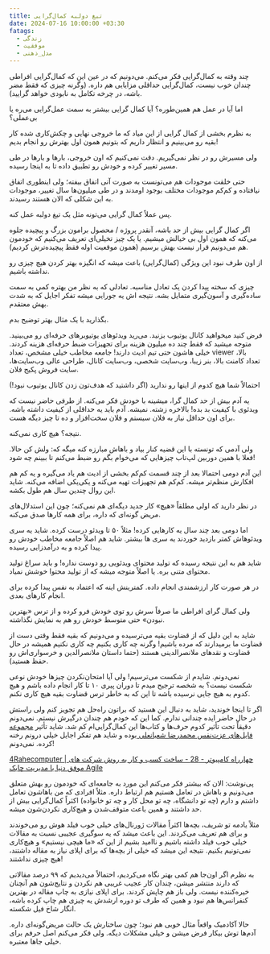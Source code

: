 ```yaml
---
title: تیغ دولبه کمال‌گرایی
date: 2024-07-16 10:00:00 +03:30
fatags:
  - زندگی
  - موفقیت
  - مدل_ذهنی
---
```

چند وقته به کمال‌گرایی فکر می‌کنم. می‌دونیم که در عین این که کمال‌گرایی افراطی چندان خوب نیست، کمال‌گرایی حداقلی مزایایی هم داره. (وگرنه چیزی که فقط مضر باشه، در چرخه تکامل به نابودی خواهد گرایید). 

اما آیا در عمل هم همین‌طوره؟ آیا کمال گرایی بیشتر به سمت عمل‌گرایی می‌ره یا بی‌عملی؟ 

به نظرم بخشی از کمال گرایی از این میاد که ما خروجی نهایی و چکش‌کاری شده کار بقیه رو می‌بینیم و انتظار داریم که بتونیم همون اول بهترش رو انجام بدیم! 

ولی مسیرش رو در نظر نمی‌گیریم. دقت نمی‌کنیم که اون خروجی، بارها و بارها در طی مسیر تغییر کرده و خودش رو تطبیق داده تا به اینجا رسیده. 

حتی خلقت موجودات هم می‌تونست به صورت آنی اتفاق بیفته؛ ولی اینطوری اتفاق نیافتاده و کم‌کم موجودات مختلف بوجود اومدند و در طی میلیون‌ها سال تغییر، موجودات به این شکلی که الان هستند رسیدند. 

پس عملاً کمال گرایی می‌تونه مثل یک تیغ دولبه عمل کنه. 

اگر کمال گرایی بیش از حد باشه، آنقدر پروژه / محصول برامون بزرگ و پیچیده جلوه می‌کنه که همون اول بی خیالش میشیم. یا یک چیز تخیلی‌ای تعریف می‌کنیم که خودمون هم می‌دونیم قرار نیست بهش برسیم (همون موقعیت اوله فقط پیچیده‌ترش کردیم). 

از اون طرف نبود این ویژگی (کمال‌گرایی) باعث میشه که انگیزه بهتر کردن هیچ چیزی رو نداشته باشیم. 

چیزی که سخته پیدا کردن یک تعادل مناسبه. تعادلی که به نظر من بهتره کمی به سمت ساده‌گیری و آسون‌گیری متمایل بشه. نتیجه اش یه جورایی میشه تفکر اجایل که به شدت بهش معتقدم. 

بگذارید با یک مثال بهتر توضیح بدم. 

فرض کنید میخواهید کانال یوتیوب بزنید. می‌رید ویدئوهای یوتیوبرهای حرفه‌ای رو می‌بینید. متوجه میشید که فقط چند ده میلیون هزینه برای تجهیزات ضبط حرفه‌ای هزینه کردند. خیلی هاشون حتی تیم ادیت دارند! جامعه مخاطب خیلی مشخص، تعداد viewer بالا، تعداد کامنت بالا، بنر زیبا، وب‌سایت شخصی، وب‌سایت کانال، طراحی عالی وب‌سایت‌ها، سایت فروش پکیج فلان.

احتمالاً شما هیچ کدوم از اینها رو ندارید (اگر داشتید که هدف‌تون زدن کانال یوتیوب نبود!)

یه آدم بیش از حد کمال گرا، میشینه با خودش فکر می‌کنه. از طرفی حاضر نیست که ویدئوی با کیفیت بد بده! بالاخره زشته. نمیشه. آدم باید یه حداقلی از کیفیت داشته باشه. برای اون حداقل نیاز به فلان سیستم و فلان سخت‌افزار و ده تا چیز دیگه هست. 

نتیجه؟ هیچ کاری نمی‌کنه. 

ولی آدمی که تونسته با این قضیه کنار بیاد و باهاش مبارزه کنه میگه که: ولش کن حالا. فعلا با همین دوربین لپ‌تاب چیزهایی که می‌خوام بگم رو ضبط می‌کنم تا ببینم چه شود! 

این آدم دومی احتمالا بعد از چند قسمت کم‌کم بخشی از ادیت هم یاد می‌گیره و یه کم هم افکارش منظم‌تر میشه. کم‌کم هم تجهیزات تهیه می‌کنه و یکی‌یکی اضافه می‌کنه. شاید این روال چندین سال هم طول بکشه. 

در نظر دارید که اولی مطلقاً «هیچ» کار جدید دیگه‌ای هم نمی‌کنه؛ چون این استدلال‌های مریض گونه‌ای که داره، برای همه کارها صدق می‌کنه.

اما دومی بعد چند سال یه کارهایی کرده! مثلاً ۵۰ تا ویدئو درست کرده. شاید یه سری ویدئوهاش کمتر بازدید خوردند یه سری ها بیشتر. شاید هم اصلاً جامعه مخاطب خودش رو پیدا کرده و به درآمدزایی رسیده. 

شاید هم به این نتیجه رسیده که تولید محتوای ویدئویی رو دوست نداره! و باید سراغ تولید محتوای متنی بره. یا اصلاً متوجه میشه که از تولید محتوا خوشش نمیاد. 

در هر صورت کار ارزشمندی انجام داده. کمترینش اینه که اعتماد به نفس پیدا کرده برای انجام کارهای بعدی. 

ولی کمال گرای افراطی ما صرفاً سرش رو توی خودش فرو کرده و از ترس «بهترین نبودن» حتی متوسط خودش رو هم به نمایش نگذاشته. 

شاید به این دلیل که از قضاوت بقیه می‌ترسیده و می‌دونیم که بقیه فقط وقتی دست از قضاوت ما برمیدارند که مرده باشیم! وگرنه چه کاری بکنیم چه کاری نکنیم همیشه در حال قضاوت و نقدهای ملانصرالدینی هستند (حتما داستان ملانصرالدین و خرسواری‌اش رو حفظ هستید).

نمی‌دونم. شایدم از شکست می‌ترسیم! ولی آیا امتحان‌نکردن چیزها خودش نوعی شکست نیست؟ به شخصه ترجیح میدم تا دوران پیری ۱۰ تا کار انجام داده باشم و هیچ کدوم به هیچ جایی نرسیده باشه تا این که به خاطر ترس قضاوت بقیه هیچ کاری نکنم. 

اگر تا اینجا خوندید، شاید به دنبال این هستید که براتون راه‌حل هم تجویز کنم ولی راستش در حال حاضر ایده‌ چندانی ندارم. کما این که خودم هم چندان درگیرش نیستم. نمی‌دونم دقیقاً تحت تأثیر کدوم‌ حرف‌ها و کتاب‌ها این کمال‌گرایی‌ام کم شد. شاید تأثیر [مجموعه فایل‌های عزت‌نفس محمدرضا شعبانعلی ](https://motamem.org/%D8%A8%D9%87%D8%A8%D9%88%D8%AF-%D8%B9%D8%B2%D8%AA-%D9%86%D9%81%D8%B3-%D9%85%D8%AC%D9%85%D9%88%D8%B9%D9%87-%D9%81%D8%A7%DB%8C%D9%84-%D9%87%D8%A7%DB%8C-%D8%B5%D9%88%D8%AA%DB%8C-%D8%AA%D8%AD%D8%AA/)بوده و شاید هم تفکر اجایل خیلی درونم رخنه کرده. نمی‌‌دونم! 

[4Rahecomputer | چهارراه کامپیوتر - 28 - ساخت کسب و کار به روش شرکت های موفق دنیا با مدیریت چابک Agile](https://podcasts.google.com/feed/aHR0cHM6Ly9hbmNob3IuZm0vcy8xNGUzMDhhMC9wb2RjYXN0L3Jzcw/episode/NjJjNjg4ODYxZmIwM2YwMDEzZjlmNDcw?sa=X&ved=0CAUQkfYCahcKEwjAtaz8gIf_AhUAAAAAHQAAAAAQaA)

پی‌نوشت: الان که بیشتر فکر می‌کنم این مورد به جامعه‌ای که خودمون رو بهش متعلق می‌دونیم و باهاش در تعامل هستیم هم ارتباط داره. مثلاً افرادی که من باهاشون تعامل داشتم و دارم (چه تو دانشگاه، چه تو محل کار و چه تو خانواده) اکثراً کمال‌گرایی بیش‌ از حد داشتند و همین باعث متوقف‌شدن و هیچ‌کاری نکردن‌شون میشه. 

مثلاً یادمه تو شریف، بچه‌ها اکثراً مقالات ژورنال‌های خیلی خوب فیلد هوش رو می‌خوندند و برای هم تعریف می‌کردند. این باعث میشد که یه سوگیری عجیبی نسبت به مقالات خیلی خوب فیلد داشته باشیم و ناامید بشیم از این که «ما هیچی نیستیم» و هیچ‌کاری نمی‌تونیم بکنیم. نتیجه این میشد که خیلی‌ از بچه‌ها که برای اپلای نیاز به مقاله داشتند، هیچ‌ چیزی نداشتند! 

به نظرم اگر اون‌جا هم کمی بهتر نگاه می‌کردیم، احتمالاً می‌دیدیم که ۹۹ درصد مقالاتی که دارند منتشر میشن، چندان کار عجیب غریبی هم نکردن و نتایج‌شون هم آنچنان خیره‌کننده نیست. ولی باز هم چاپش کردند. برای اپلای نیازی به چاپ مقاله در بهترین کنفرانس‌ها هم نبود و همین که طرف تو دوره ارشدش یه چیزی هم چاپ کرده باشه، انگار شاخ فیل شکسته. 

حالا آکادمیک واقعاً مثال خوبی هم نبود؛ چون ساختارش یک حالت مریض‌گونه‌ای داره. آدم‌ها توش بیکار فرض میشن و خیلی مشکلات دیگه. ولی فکر می‌کنم اصل حرفم برای خیلی جاها معتبره. 


 